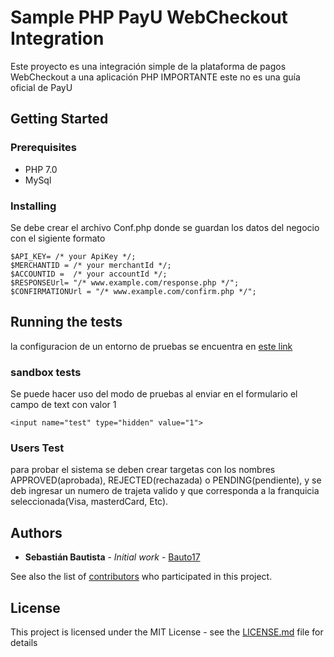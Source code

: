 # Sample PHP PayU WebCheckout Integration

Este proyecto es una integración simple de la plataforma de pagos WebCheckout a una aplicación PHP
IMPORTANTE este no es una guía oficial de PayU

## Getting Started


### Prerequisites

* PHP 7.0
* MySql

### Installing

Se debe crear el archivo Conf.php donde se guardan los datos del negocio con el sigiente formato

```
$API_KEY= /* your ApiKey */;
$MERCHANTID = /* your merchantId */;
$ACCOUNTID =  /* your accountId */;
$RESPONSEUrl= "/* www.example.com/response.php */";
$CONFIRMATIONUrl = "/* www.example.com/confirm.php */";
```

## Running the tests

la configuracion de un entorno de pruebas se encuentra en [este link](http://developers.payulatam.com/es/web_checkout/sandbox.html)

### sandbox tests

Se puede hacer uso del modo de pruebas al enviar en el formulario el campo de text con valor 1

```
<input name="test" type="hidden" value="1">
```

### Users Test

para probar el sistema se deben crear targetas con los nombres APPROVED(aprobada), REJECTED(rechazada) o PENDING(pendiente), y se deb ingresar un numero de trajeta valido y que corresponda a la franquicia seleccionada(Visa, masterdCard, Etc).

## Authors

* **Sebastián Bautista** - *Initial work* - [Bauto17](https://github.com/bauto17)

See also the list of [contributors](https://github.com/your/project/contributors) who participated in this project.

## License

This project is licensed under the MIT License - see the [LICENSE.md](LICENSE.md) file for details
